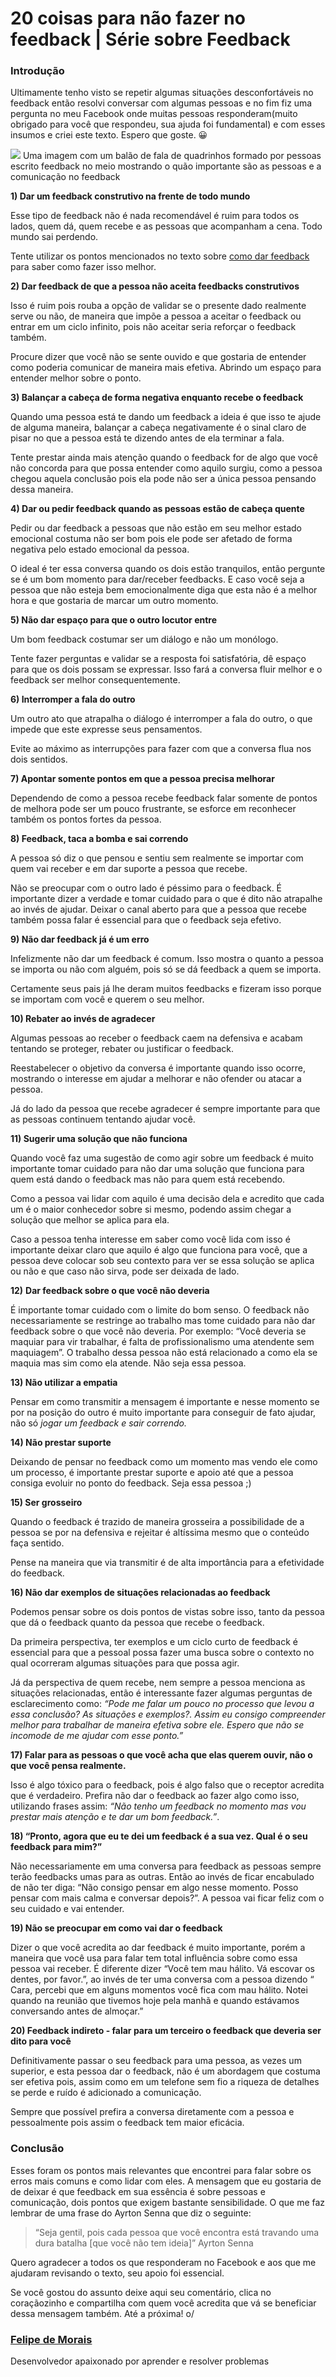 # 20 coisas para não fazer no feedback | Série sobre Feedback

### **Introdução**

Ultimamente tenho visto se repetir algumas situações desconfortáveis no feedback
então resolvi conversar com algumas pessoas e no fim fiz uma pergunta no meu
Facebook onde muitas pessoas responderam(muito obrigado para você que respondeu,
sua ajuda foi fundamental) e com esses insumos e criei este texto. Espero que
goste. 😀

![](https://cdn-images-1.medium.com/max/800/1*ACrFHv1STmjw7YWprh0X4A.jpeg)
<span class="figcaption_hack">Uma imagem com um balão de fala de quadrinhos formado por pessoas escrito
feedback no meio mostrando o quão importante são as pessoas e a comunicação no
feedback</span>

**1) Dar um feedback construtivo na frente de todo mundo**

Esse tipo de feedback não é nada recomendável é ruim para todos os lados, quem
dá, quem recebe e as pessoas que acompanham a cena. Todo mundo sai perdendo.

Tente utilizar os pontos mencionados no texto sobre [como dar
feedback](https://medium.com/@felipedemoraes/como-dar-feedback-sÃ©rie-sobre-feedback-ace5e1a5f781#.ev8f4p4fi)
para saber como fazer isso melhor.

**2) Dar feedback de que a pessoa não aceita feedbacks construtivos**

Isso é ruim pois rouba a opção de validar se o presente dado realmente serve ou
não, de maneira que impõe a pessoa a aceitar o feedback ou entrar em um ciclo
infinito, pois não aceitar seria reforçar o feedback também.

Procure dizer que você não se sente ouvido e que gostaria de entender como
poderia comunicar de maneira mais efetiva. Abrindo um espaço para entender
melhor sobre o ponto.

**3) Balançar a cabeça de forma negativa enquanto recebe o feedback**

Quando uma pessoa está te dando um feedback a ideia é que isso te ajude de
alguma maneira, balançar a cabeça negativamente é o sinal claro de pisar no que
a pessoa está te dizendo antes de ela terminar a fala.

Tente prestar ainda mais atenção quando o feedback for de algo que você não
concorda para que possa entender como aquilo surgiu, como a pessoa chegou aquela
conclusão pois ela pode não ser a única pessoa pensando dessa maneira.

**4) Dar ou pedir feedback quando as pessoas estão de cabeça quente**

Pedir ou dar feedback a pessoas que não estão em seu melhor estado emocional
costuma não ser bom pois ele pode ser afetado de forma negativa pelo estado
emocional da pessoa.

O ideal é ter essa conversa quando os dois estão tranquilos, então pergunte se é
um bom momento para dar/receber feedbacks. E caso você seja a pessoa que não
esteja bem emocionalmente diga que esta não é a melhor hora e que gostaria de
marcar um outro momento.

**5) Não dar espaço para que o outro locutor entre**

Um bom feedback costumar ser um diálogo e não um monólogo.

Tente fazer perguntas e validar se a resposta foi satisfatória, dê espaço para
que os dois possam se expressar. Isso fará a conversa fluir melhor e o feedback
ser melhor consequentemente.

**6) Interromper a fala do outro**

Um outro ato que atrapalha o diálogo é interromper a fala do outro, o que impede
que este expresse seus pensamentos.

Evite ao máximo as interrupções para fazer com que a conversa flua nos dois
sentidos.

**7) Apontar somente pontos em que a pessoa precisa melhorar**

Dependendo de como a pessoa recebe feedback falar somente de pontos de melhora
pode ser um pouco frustrante, se esforce em reconhecer também os pontos fortes
da pessoa.

**8) Feedback, taca a bomba e sai correndo**

A pessoa só diz o que pensou e sentiu sem realmente se importar com quem vai
receber e em dar suporte a pessoa que recebe.

Não se preocupar com o outro lado é péssimo para o feedback. É importante dizer
a verdade e tomar cuidado para o que é dito não atrapalhe ao invés de ajudar.
Deixar o canal aberto para que a pessoa que recebe também possa falar é
essencial para que o feedback seja efetivo.

**9) Não dar feedback já é um erro**

Infelizmente não dar um feedback é comum. Isso mostra o quanto a pessoa se
importa ou não com alguém, pois só se dá feedback a quem se importa.

Certamente seus pais já lhe deram muitos feedbacks e fizeram isso porque se
importam com você e querem o seu melhor.

**10) Rebater ao invés de agradecer**

Algumas pessoas ao receber o feedback caem na defensiva e acabam tentando se
proteger, rebater ou justificar o feedback.

Reestabelecer o objetivo da conversa é importante quando isso ocorre, mostrando
o interesse em ajudar a melhorar e não ofender ou atacar a pessoa.

Já do lado da pessoa que recebe agradecer é sempre importante para que as
pessoas continuem tentando ajudar você.

**11) Sugerir uma solução que não funciona**

Quando você faz uma sugestão de como agir sobre um feedback é muito importante
tomar cuidado para não dar uma solução que funciona para quem está dando o
feedback mas não para quem está recebendo.

Como a pessoa vai lidar com aquilo é uma decisão dela e acredito que cada um é o
maior conhecedor sobre si mesmo, podendo assim chegar a solução que melhor se
aplica para ela.

Caso a pessoa tenha interesse em saber como você lida com isso é importante
deixar claro que aquilo é algo que funciona para você, que a pessoa deve colocar
sob seu contexto para ver se essa solução se aplica ou não e que caso não sirva,
pode ser deixada de lado.

**12)** **Dar feedback sobre o que você não deveria**

É importante tomar cuidado com o limite do bom senso. O feedback não
necessariamente se restringe ao trabalho mas tome cuidado para não dar feedback
sobre o que você não deveria. Por exemplo: “Você deveria se maquiar para vir
trabalhar, é falta de profissionalismo uma atendente sem maquiagem”. O trabalho
dessa pessoa não está relacionado a como ela se maquia mas sim como ela atende.
Não seja essa pessoa.

**13) Não utilizar a empatia**

Pensar em como transmitir a mensagem é importante e nesse momento se por na
posição do outro é muito importante para conseguir de fato ajudar, não só *jogar
um feedback e sair correndo.*

**14) Não prestar suporte**

Deixando de pensar no feedback como um momento mas vendo ele como um processo, é
importante prestar suporte e apoio até que a pessoa consiga evoluir no ponto do
feedback. Seja essa pessoa ;)

**15) Ser grosseiro**

Quando o feedback é trazido de maneira grosseira a possibilidade de a pessoa se
por na defensiva e rejeitar é altíssima mesmo que o conteúdo faça sentido.

Pense na maneira que via transmitir é de alta importância para a efetividade do
feedback.

**16) Não dar exemplos de situações relacionadas ao feedback**

Podemos pensar sobre os dois pontos de vistas sobre isso, tanto da pessoa que dá
o feedback quanto da pessoa que recebe o feedback.

Da primeira perspectiva, ter exemplos e um ciclo curto de feedback é essencial
para que a pessoal possa fazer uma busca sobre o contexto no qual ocorreram
algumas situações para que possa agir.

Já da perspectiva de quem recebe, nem sempre a pessoa menciona as situações
relacionadas, então é interessante fazer algumas perguntas de esclarecimento
como: *“Pode me falar um pouco no processo que levou a essa conclusão? As
situações e exemplos?. Assim eu consigo compreender melhor para trabalhar de
maneira efetiva sobre ele. Espero que não se incomode de me ajudar com esse
ponto.”*

**17) Falar para as pessoas o que você acha que elas querem ouvir, não o que
você pensa realmente.**

Isso é algo tóxico para o feedback, pois é algo falso que o receptor acredita
que é verdadeiro. Prefira não dar o feedback ao fazer algo como isso, utilizando
frases assim: *“Não tenho um feedback no momento mas vou prestar mais atenção e
te dar um bom feedback.”*.

**18) “Pronto, agora que eu te dei um feedback é a sua vez. Qual é o seu
feedback para mim?”**

Não necessariamente em uma conversa para feedback as pessoas sempre terão
feedbacks umas para as outras. Então ao invés de ficar encabulado de não ter
diga: “Não consigo pensar em algo nesse momento. Posso pensar com mais calma e
conversar depois?”. A pessoa vai ficar feliz com o seu cuidado e vai entender.

**19) Não se preocupar em como vai dar o feedback**

Dizer o que você acredita ao dar feedback é muito importante, porém a maneira
que você usa para falar tem total influência sobre como essa pessoa vai receber.
É diferente dizer “Você tem mau hálito. Vá escovar os dentes, por favor.”, ao
invés de ter uma conversa com a pessoa dizendo “ Cara, percebi que em alguns
momentos você fica com mau hálito. Notei quando na reunião que tivemos hoje pela
manhã e quando estávamos conversando antes de almoçar.”

**20) Feedback indireto - falar para um terceiro o feedback que deveria ser dito
para você**

Definitivamente passar o seu feedback para uma pessoa, as vezes um superior, e
esta pessoa dar o feedback, não é um abordagem que costuma ser efetiva pois,
assim como em um telefone sem fio a riqueza de detalhes se perde e ruído é
adicionado a comunicação.

Sempre que possível prefira a conversa diretamente com a pessoa e pessoalmente
pois assim o feedback tem maior eficácia.

### Conclusão

Esses foram os pontos mais relevantes que encontrei para falar sobre os erros
mais comuns e como lidar com eles. A mensagem que eu gostaria de de deixar é que
feedback em sua essência é sobre pessoas e comunicação, dois pontos que exigem
bastante sensibilidade. O que me faz lembrar de uma frase do Ayrton Senna que
diz o seguinte:

> “Seja gentil, pois cada pessoa que você encontra está travando uma dura batalha
> [que você não tem ideia]” Ayrton Senna

Quero agradecer a todos os que responderam no Facebook e aos que me ajudaram
revisando o texto, seu apoio foi essencial.

Se você gostou do assunto deixe aqui seu comentário, clica no coraçãozinho e
compartilha com quem você acredita que vá se beneficiar dessa mensagem também.
Até a próxima! o/

### [Felipe de Morais](https://medium.com/@felipedemoraes)

Desenvolvedor apaixonado por aprender e resolver problemas

